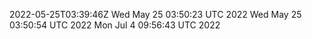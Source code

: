 2022-05-25T03:39:46Z
Wed May 25 03:50:23 UTC 2022
Wed May 25 03:50:54 UTC 2022
Mon Jul  4 09:56:43 UTC 2022
